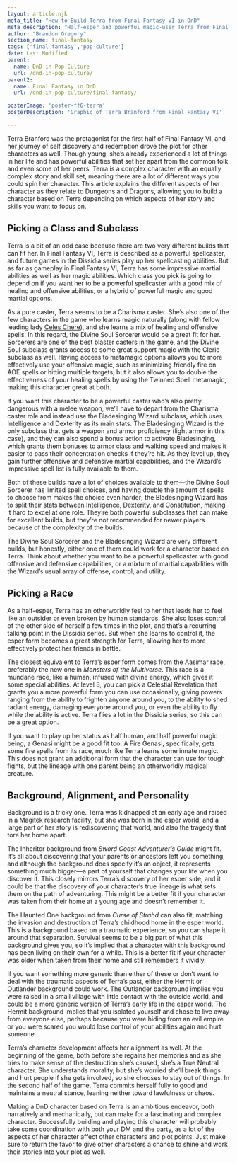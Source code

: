 ```yaml
---
layout: article.njk
meta_title: "How to Build Terra from Final Fantasy VI in DnD"
meta_description: "Half-esper and powerful magic-user Terra from Final Fantasy VI is an interesting character and a challenge to build in DnD, but these tips will get you there!"
author: "Brandon Gregory"
section_name: final-fantasy
tags: ['final-fantasy','pop-culture']
date: Last Modified
parent:
  name: DnD in Pop Culture
  url: /dnd-in-pop-culture/
parent2:
  name: Final Fantasy in DnD
  url: /dnd-in-pop-culture/final-fantasy/

posterImage: 'poster-ff6-terra'
posterDescription: 'Graphic of Terra Branford from Final Fantasy VI'

---
```


Terra Branford was the protagonist for the first half of Final Fantasy VI, and her journey of self discovery and redemption drove the plot for other characters as well. Though young, she’s already experienced a lot of things in her life and has powerful abilities that set her apart from the common folk and even some of her peers. Terra is a complex character with an equally complex story and skill set, meaning there are a lot of different ways you could spin her character. This article explains the different aspects of her character as they relate to Dungeons and Dragons, allowing you to build a character based on Terra depending on which aspects of her story and skills you want to focus on.


## Picking a Class and Subclass

Terra is a bit of an odd case because there are two very different builds that can fit her. In Final Fantasy VI, Terra is described as a powerful spellcaster, and future games in the Dissidia series play up her spellcasting abilities. But as far as gameplay in Final Fantasy VI, Terra has some impressive martial abilities as well as her magic abilities. Which class you pick is going to depend on if you want her to be a powerful spellcaster with a good mix of healing and offensive abilities, or a hybrid of powerful magic and good martial options.

As a pure caster, Terra seems to be a Charisma caster. She’s also one of the few characters in the game who learns magic naturally (along with fellow leading lady [Celes Chere](/dnd-in-pop-culture/final-fantasy/ff6-celes/)), and she learns a mix of healing and offensive spells. In this regard, the Divine Soul Sorcerer would be a great fit for her. Sorcerers are one of the best blaster casters in the game, and the Divine Soul subclass grants access to  some great support magic with the Cleric subclass as well. Having access to metamagic options allows you to more effectively use your offensive magic, such as minimizing friendly fire on AOE spells or hitting multiple targets, but it also allows you to double the effectiveness of your healing spells by using the Twinned Spell metamagic, making this character great at both.

If you want this character to be a powerful caster who’s also pretty dangerous with a melee weapon, we’ll have to depart from the Charisma caster role and instead use the Bladesinging Wizard subclass, which uses Intelligence and Dexterity as its main stats. The Bladesinging Wizard is the only subclass that gets a weapon and armor proficiency (light armor in this case), and they can also spend a bonus action to activate Bladesinging, which grants them bonuses to armor class and walking speed and makes it easier to pass their concentration checks if they’re hit. As they level up, they gain further offensive and defensive martial capabilities, and the Wizard’s impressive spell list is fully available to them.

Both of these builds have a lot of choices available to them—the Divine Soul Sorcerer has limited spell choices, and having double the amount of spells to choose from makes the choice even harder; the Bladesinging Wizard has to split their stats between Intelligence, Dexterity, and Constitution, making it hard to excel at one role. They’re both powerful subclasses that can make for excellent builds, but they’re not recommended for newer players because of the complexity of the builds.

The Divine Soul Sorcerer and the Bladesinging Wizard are very different builds, but honestly, either one of them could work for a character based on Terra. Think about whether you want to be a powerful spellcaster with good offensive and defensive capabilities, or a mixture of martial capabilities with the Wizard’s usual array of offense, control, and utility.


## Picking a Race

As a half-esper, Terra has an otherworldly feel to her that leads her to feel like an outsider or even broken by human standards. She also loses control of the other side of herself a few times in the plot, and that’s a recurring talking point in the Dissidia series. But when she learns to control it, the esper form becomes a great strength for Terra, allowing her to more effectively protect her friends in battle.

The closest equivalent to Terra’s esper form comes from the Aasimar race, preferably the new one in _Monsters of the Multiverse_. This race is a mundane race, like a human, infused with divine energy, which gives it some special abilities. At level 3, you can pick a Celestial Revelation that grants you a more powerful form you can use occasionally, giving powers ranging from the ability to frighten anyone around you, to the ability to shed radiant energy, damaging everyone around you, or even the ability to fly while the ability is active. Terra flies a lot in the Dissidia series, so this can be a great option.

If you want to play up her status as half human, and half powerful magic being, a Genasi might be a good fit too. A Fire Genasi, specifically, gets some fire spells from its race, much like Terra learns some innate magic. This does not grant an additional form that the character can use for tough fights, but the lineage with one parent being an otherworldly magical creature.


## Background, Alignment, and Personality

Background is a tricky one. Terra was kidnapped at an early age and raised in a Magitek research facility, but she was born in the esper world, and a large part of her story is rediscovering that world, and also the tragedy that tore her home apart.

The Inheritor background from _Sword Coast Adventurer’s Guide_ might fit. It’s all about discovering that your parents or ancestors left you something, and although the background does specify it’s an object, it represents something much bigger—a part of yourself that changes your life when you discover it. This closely mirrors Terra’s discovery of her esper side, and it could be that the discovery of your character’s true lineage is what sets them on the path of adventuring. This might be a better fit if your character was taken from their home at a young age and doesn’t remember it.

The Haunted One background from _Curse of Strahd_ can also fit, matching the invasion and destruction of Terra’s childhood home in the esper world. This is a background based on a traumatic experience, so you can shape it around that separation. Survival seems to be a big part of what this background gives you, so it’s implied that a character with this background has been living on their own for a while. This is a better fit if your character was older when taken from their home and still remembers it vividly.

If you want something more generic than either of these or don’t want to deal with the traumatic aspects of Terra’s past, either the Hermit or Outlander background could work. The Outlander background implies you were raised in a small village with little contact with the outside world, and could be a more generic version of Terra’s early life in the esper world. The Hermit background implies that you isolated yourself and chose to live away from everyone else, perhaps because you were hiding from an evil empire or you were scared you would lose control of your abilities again and hurt someone.

Terra’s character development affects her alignment as well. At the beginning of the game, both before she regains her memories and as she tries to make sense of the destruction she’s caused, she’s a True Neutral character. She understands morality, but she’s worried she’ll break things and hurt people if she gets involved, so she chooses to stay out of things. In the second half of the game, Terra commits herself fully to good and maintains a neutral stance, leaning neither toward lawfulness or chaos.

Making a DnD character based on Terra is an ambitious endeavor, both narratively and mechanically, but can make for a fascinating and complex character. Successfully building and playing this character will probably take some coordination with both your DM and the party, as a lot of the aspects of her character affect other characters and plot points. Just make sure to return the favor to give other characters a chance to shine and work their stories into your plot as well.
